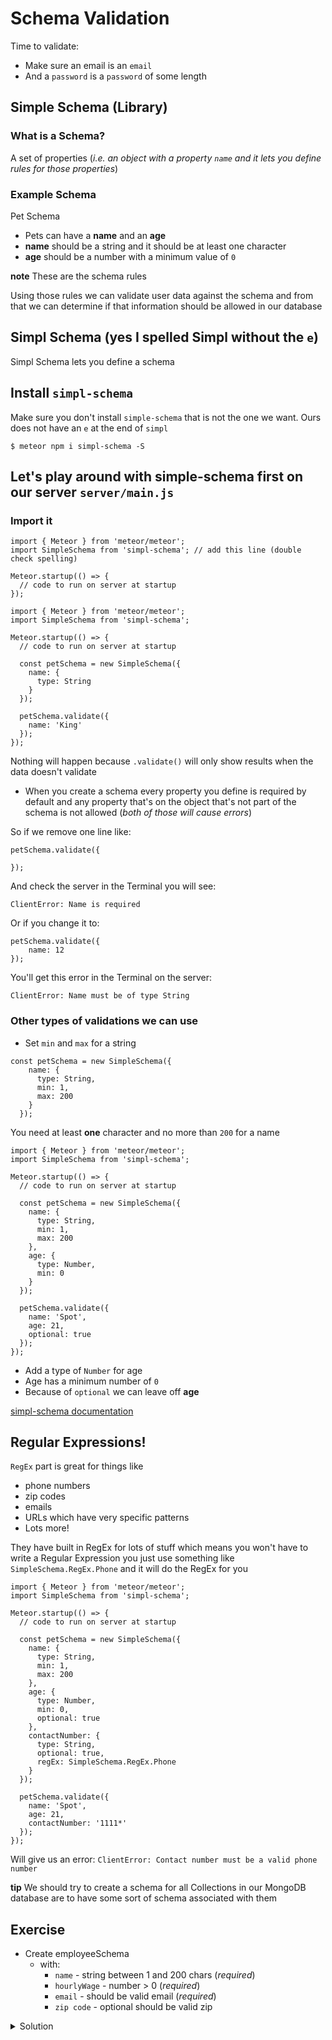 # Schema Validation
Time to validate:

* Make sure an email is an `email`
* And a `password` is a `password` of some length

## Simple Schema (Library)
### What is a Schema?
A set of properties (_i.e. an object with a property `name` and it lets you define rules for those properties_)

### Example Schema
Pet Schema

* Pets can have a **name** and an **age**
* **name** should be a string and it should be at least one character
* **age** should be a number with a minimum value of `0` 

**note** These are the schema rules

Using those rules we can validate user data against the schema and from that we can determine if that information should be allowed in our database

## Simpl Schema (yes I spelled Simpl without the `e`)
Simpl Schema lets you define a schema

## Install `simpl-schema`
Make sure you don't install `simple-schema` that is not the one we want. Ours does not have an `e` at the end of `simpl`

`$ meteor npm i simpl-schema -S`

## Let's play around with simple-schema first on our server `server/main.js`

### Import it
```
import { Meteor } from 'meteor/meteor';
import SimpleSchema from 'simpl-schema'; // add this line (double check spelling)

Meteor.startup(() => {
  // code to run on server at startup
});
```

```
import { Meteor } from 'meteor/meteor';
import SimpleSchema from 'simpl-schema';

Meteor.startup(() => {
  // code to run on server at startup

  const petSchema = new SimpleSchema({
    name: {
      type: String
    }
  });

  petSchema.validate({
    name: 'King'
  });
});
```

Nothing will happen because `.validate()` will only show results when the data doesn't validate

* When you create a schema every property you define is required by default and any property that's on the object that's not part of the schema is not allowed (_both of those will cause errors_)

So if we remove one line like:

```
petSchema.validate({
    
});
```

And check the server in the Terminal you will see:

`ClientError: Name is required`

Or if you change it to:

```
petSchema.validate({
    name: 12
});
```

You'll get this error in the Terminal on the server:

`ClientError: Name must be of type String`

### Other types of validations we can use
* Set `min` and `max` for a string

```
const petSchema = new SimpleSchema({
    name: {
      type: String,
      min: 1,
      max: 200
    }
  });
```

You need at least **one** character and no more than `200` for a name

```
import { Meteor } from 'meteor/meteor';
import SimpleSchema from 'simpl-schema';

Meteor.startup(() => {
  // code to run on server at startup

  const petSchema = new SimpleSchema({
    name: {
      type: String,
      min: 1,
      max: 200
    },
    age: {
      type: Number,
      min: 0
    }
  });

  petSchema.validate({
    name: 'Spot',
    age: 21,
    optional: true
  });
});
```

* Add a type of `Number` for age
* Age has a minimum number of `0`
* Because of `optional` we can leave off **age**

[simpl-schema documentation](https://github.com/aldeed/node-simple-schema)

## Regular Expressions!
`RegEx` part is great for things like

* phone numbers
* zip codes
* emails
* URLs which have very specific patterns
* Lots more!

They have built in RegEx for lots of stuff which means you won't have to write a Regular Expression you just use something like `SimpleSchema.RegEx.Phone` and it will do the RegEx for you

```
import { Meteor } from 'meteor/meteor';
import SimpleSchema from 'simpl-schema';

Meteor.startup(() => {
  // code to run on server at startup

  const petSchema = new SimpleSchema({
    name: {
      type: String,
      min: 1,
      max: 200
    },
    age: {
      type: Number,
      min: 0,
      optional: true
    },
    contactNumber: {
      type: String,
      optional: true,
      regEx: SimpleSchema.RegEx.Phone
    }
  });

  petSchema.validate({
    name: 'Spot',
    age: 21,
    contactNumber: '1111*'
  });
});

```

Will give us an error: `ClientError: Contact number must be a valid phone number`

**tip** We should try to create a schema for all Collections in our MongoDB database are to have some sort of schema associated with them

## Exercise
* Create employeeSchema
    - with:
        + `name` - string between 1 and 200 chars (_required_)
        + `hourlyWage` - number > 0 (_required_)
        + `email` - should be valid email (_required_)
        + `zip code` - optional should be valid zip

<details>
  <summary>Solution</summary>
```
const employeeSchema = new SimpleSchema({
    name: {
      type: String,
      min: 1,
      max: 200
    },
    hourlyWage: {
      type: Number,
      min: 1
    },
    email: {
      type: String,
      regEx: SimpleSchema.RegEx.Email
    },
    zipCode: {
      type: String,
      optional: true,
      regEx: SimpleSchema.RegEx.ZipCode
    }
  });

  employeeSchema.validate({
    name: 'Phil',
    hourlyWage: 100,
    email: 'phil@gmail.com'
  });
```
</details>
